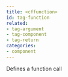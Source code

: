 ```yaml
---
title: <cffunction>
id: tag-function
related:
- tag-argument
- tag-component
- tag-return
categories:
- component
---
```


Defines a function call
